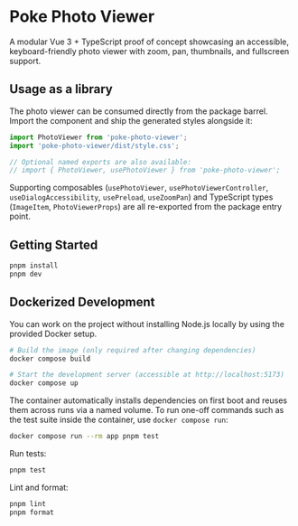 # Poke Photo Viewer

A modular Vue 3 + TypeScript proof of concept showcasing an accessible, keyboard-friendly photo viewer with zoom, pan, thumbnails, and fullscreen support.

## Usage as a library

The photo viewer can be consumed directly from the package barrel. Import the component and ship the generated styles alongside it:

```ts
import PhotoViewer from 'poke-photo-viewer';
import 'poke-photo-viewer/dist/style.css';

// Optional named exports are also available:
// import { PhotoViewer, usePhotoViewer } from 'poke-photo-viewer';
```

Supporting composables (`usePhotoViewer`, `usePhotoViewerController`, `useDialogAccessibility`, `usePreload`, `useZoomPan`) and TypeScript types (`ImageItem`, `PhotoViewerProps`) are all re-exported from the package entry point.

## Getting Started

```bash
pnpm install
pnpm dev
```

## Dockerized Development

You can work on the project without installing Node.js locally by using the provided Docker setup.

```bash
# Build the image (only required after changing dependencies)
docker compose build

# Start the development server (accessible at http://localhost:5173)
docker compose up
```

The container automatically installs dependencies on first boot and reuses them across runs via a named volume. To run one-off commands such as the test suite inside the container, use `docker compose run`:

```bash
docker compose run --rm app pnpm test
```

Run tests:

```bash
pnpm test
```

Lint and format:

```bash
pnpm lint
pnpm format
```
